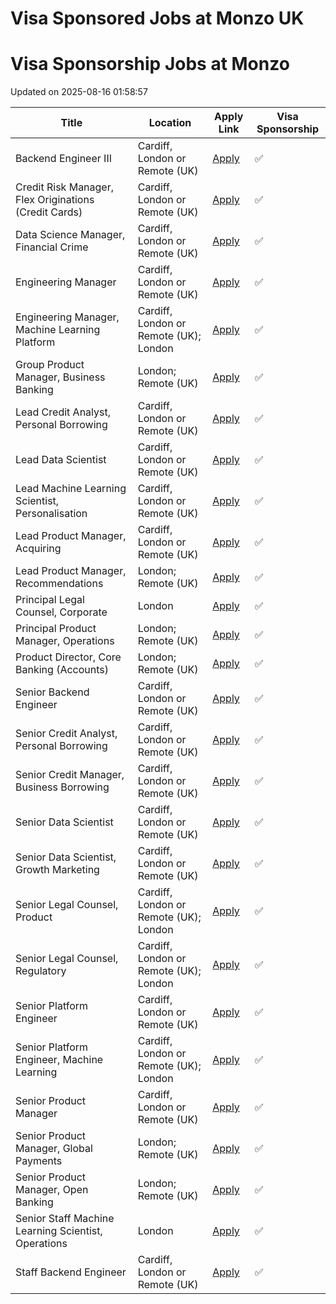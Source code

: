 # Visa Sponsored Jobs at Monzo UK



<!-- START OF JOB LISTINGS -->
# Visa Sponsorship Jobs at Monzo
Updated on 2025-08-16 01:58:57

| Title | Location | Apply Link | Visa Sponsorship |
|-------|----------|------------|------------------|
| Backend Engineer III  | Cardiff, London or Remote (UK) | [Apply](https://job-boards.greenhouse.io/monzo/jobs/6635595) | ✅ |
| Credit Risk Manager, Flex Originations (Credit Cards) | Cardiff, London or Remote (UK) | [Apply](https://job-boards.greenhouse.io/monzo/jobs/6939370) | ✅ |
| Data Science Manager,  Financial Crime  | Cardiff, London or Remote (UK) | [Apply](https://job-boards.greenhouse.io/monzo/jobs/5758065) | ✅ |
| Engineering Manager | Cardiff, London or Remote (UK) | [Apply](https://job-boards.greenhouse.io/monzo/jobs/5018066) | ✅ |
| Engineering Manager, Machine Learning Platform | Cardiff, London or Remote (UK); London | [Apply](https://job-boards.greenhouse.io/monzo/jobs/7144567) | ✅ |
| Group Product Manager, Business Banking | London; Remote (UK) | [Apply](https://job-boards.greenhouse.io/monzo/jobs/6428865) | ✅ |
| Lead Credit Analyst, Personal Borrowing  | Cardiff, London or Remote (UK) | [Apply](https://job-boards.greenhouse.io/monzo/jobs/6771228) | ✅ |
| Lead Data Scientist | Cardiff, London or Remote (UK) | [Apply](https://job-boards.greenhouse.io/monzo/jobs/6369658) | ✅ |
| Lead Machine Learning Scientist, Personalisation | Cardiff, London or Remote (UK) | [Apply](https://job-boards.greenhouse.io/monzo/jobs/6704489) | ✅ |
| Lead Product Manager, Acquiring | Cardiff, London or Remote (UK) | [Apply](https://job-boards.greenhouse.io/monzo/jobs/7030801) | ✅ |
| Lead Product Manager, Recommendations | London; Remote (UK) | [Apply](https://job-boards.greenhouse.io/monzo/jobs/6451450) | ✅ |
| Principal Legal Counsel, Corporate | London | [Apply](https://job-boards.greenhouse.io/monzo/jobs/7105400) | ✅ |
| Principal Product Manager, Operations | London; Remote (UK) | [Apply](https://job-boards.greenhouse.io/monzo/jobs/5851147) | ✅ |
| Product Director, Core Banking (Accounts) | London; Remote (UK) | [Apply](https://job-boards.greenhouse.io/monzo/jobs/7029159) | ✅ |
| Senior Backend Engineer | Cardiff, London or Remote (UK) | [Apply](https://job-boards.greenhouse.io/monzo/jobs/6635837) | ✅ |
| Senior Credit Analyst, Personal Borrowing | Cardiff, London or Remote (UK) | [Apply](https://job-boards.greenhouse.io/monzo/jobs/6758614) | ✅ |
| Senior Credit Manager, Business Borrowing | Cardiff, London or Remote (UK) | [Apply](https://job-boards.greenhouse.io/monzo/jobs/6904498) | ✅ |
| Senior Data Scientist | Cardiff, London or Remote (UK) | [Apply](https://job-boards.greenhouse.io/monzo/jobs/6180814) | ✅ |
| Senior Data Scientist, Growth Marketing | Cardiff, London or Remote (UK) | [Apply](https://job-boards.greenhouse.io/monzo/jobs/6930501) | ✅ |
| Senior Legal Counsel, Product | Cardiff, London or Remote (UK); London | [Apply](https://job-boards.greenhouse.io/monzo/jobs/7077521) | ✅ |
| Senior Legal Counsel, Regulatory | Cardiff, London or Remote (UK); London | [Apply](https://job-boards.greenhouse.io/monzo/jobs/7077519) | ✅ |
| Senior Platform Engineer  | Cardiff, London or Remote (UK) | [Apply](https://job-boards.greenhouse.io/monzo/jobs/6699672) | ✅ |
| Senior Platform Engineer, Machine Learning | Cardiff, London or Remote (UK); London | [Apply](https://job-boards.greenhouse.io/monzo/jobs/7118972) | ✅ |
| Senior Product Manager  | Cardiff, London or Remote (UK) | [Apply](https://job-boards.greenhouse.io/monzo/jobs/7014030) | ✅ |
| Senior Product Manager, Global Payments | London; Remote (UK) | [Apply](https://job-boards.greenhouse.io/monzo/jobs/6767221) | ✅ |
| Senior Product Manager, Open Banking | London; Remote (UK) | [Apply](https://job-boards.greenhouse.io/monzo/jobs/6646535) | ✅ |
| Senior Staff Machine Learning Scientist, Operations | London | [Apply](https://job-boards.greenhouse.io/monzo/jobs/6883842) | ✅ |
| Staff Backend Engineer  | Cardiff, London or Remote (UK) | [Apply](https://job-boards.greenhouse.io/monzo/jobs/6636147) | ✅ |
<!-- END OF JOB LISTINGS -->
